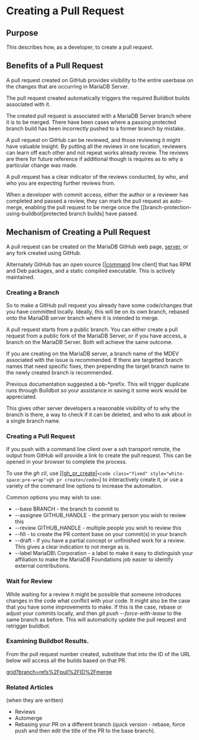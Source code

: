 
# Creating a Pull Request

## Purpose


This describes how, as a developer, to create a pull request.


## Benefits of a Pull Request


A pull request created on GitHub provides visibility to the entire userbase on the changes that are occurring in MariaDB Server.


The pull request created automatically triggers the required Buildbot builds associated with it.


The created pull request is associated with a MariaDB Server branch where it is to be merged. There have been cases where a passing protected branch build has been incorrectly pushed to a former branch by mistake.


A pull request on GitHub can be reviewed, and those reviewing it might have valuable insight. By putting all the reviews in one location, reviewers can learn off each other and not repeat works already review. The reviews are there for future reference if additional though is requires as to why a particular change was made.


A pull request has a clear indicator of the reviews conducted, by who, and who you are expecting further reviews from.


When a developer with commit access, either the author or a reviewer has completed and passed a review, they can mark the pull request as auto-merge, enabling the pull request to be merge once the [[branch-protection-using-buildbot|protected branch builds] have passed.


## Mechanism of Creating a Pull Request


A pull request can be created on the MariaDB GitHub web page, [server](https://github.com/MariaDB/server), or any fork created using GitHub.


Alternately GitHub has an open source [[|command](https://cli.github.com/|command) line client] that has RPM and Deb packages, and a static compiled executable. This is actively maintained.


### Creating a Branch


So to make a GitHub pull request you already have some code/changes that you have committed locally. Ideally, this will be on its own branch, rebased onto the MariaDB server branch where it is intended to merge.


A pull request starts from a public branch. You can either create a pull request from a public fork of the MariaDB Server, or if you have access, a branch on the MariaDB Server. Both will achieve the same outcome.


If you are creating on the MariaDB server, a branch name of the MDEV associated with the issue is recommended. If there are targetted branch names that need specific fixes, then prepending the target branch name to the newly created branch is recommended.


Previous documentation suggested a bb-*prefix. This will trigger duplicate runs through Buildbot so your assistance in saving it some work would be appreciated.


This gives other server developers a reasonable visibility of to why the branch is there, a way to check if it can be deleted, and who to ask about in a single branch name.


### Creating a Pull Request


If you push with a command line client over a ssh transport remote, the output from GitHub will provide a link to create the pull request. This can be opened in your browser to complete the process.


To use the *gh cli*, use [[[gh_pr_create|](https://cli.github.com/manual/gh_pr_create|)`<code class="fixed" style="white-space:pre-wrap">gh pr create</code>`] to interactively create it, or use a variety of the command line options to increase the automation.


Common options you may wish to use:


* --base BRANCH - the branch to commit to
* --assignee GITHUB_HANDLE - the primary person you wish to review this
* --review GITHUB_HANDLE - multiple people you wish to review this
* --fill - to create the PR content base on your commit(s) in your branch
* --draft - if you have a partial concept or unfinished work for a review. This gives a clear indication to not merge as is.
* --label MariaDB\ Corporation - a label to make it easy to distinguish your affiliation to make the MariaDB Foundations job easier to identify external contributions.


### Wait for Review


While waiting for a review it might be possible that someone introduces changes in the code what conflict with your code. It might also be the case that you have some improvements to make. If this is the case, rebase or adjust your commits locally, and then *git push --force-with-lease* to the same branch as before. This will automaticity update the pull request and retrigger buildbot.


### Examining Buildbot Results.


From the pull request number created, substitute that into the ID of the URL below will access all the builds based on that PR.


[grid?branch=refs%2Fpull%2FID%2Fmerge](https://buildbot.mariadb.org/#/grid?branch=refs%2Fpull%2FID%2Fmerge)


### Related Articles


(when they are written)


* Reviews
* Automerge
* Rebasing your PR on a different branch (quick version - rebase, force push and then edit the title of the PR to the base branch).

